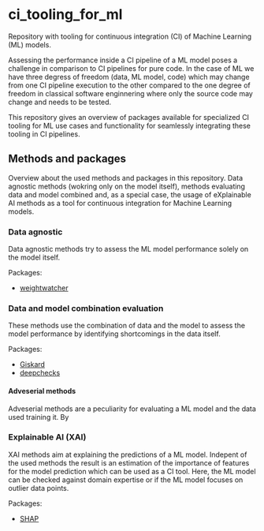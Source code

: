 # ci_tooling_for_ml

Repository with tooling for continuous integration (CI) of Machine Learning (ML) models.

Assessing the performance inside a CI pipeline of a ML model poses a challenge in comparison to CI pipelines for pure code. In the case of ML we have three degress of freedom (data, ML model, code) which may change from one CI pipeline execution to the other compared to the one degree of freedom in classical software enginnering where only the source code may change and needs to be tested.

This repository gives an overview of packages available for specialized CI tooling for ML use cases and functionality for seamlessly integrating these tooling in CI pipelines.

## Methods and packages

Overview about the used methods and packages in this repository. Data agnostic methods (wokring only on the model itself), methods evaluating data and model combined and, as a special case, the usage of eXplainable AI methods as a tool for continuous integration for Machine Learning models.

### Data agnostic

Data agnostic methods try to assess the ML model performance solely on the model itself.

Packages:
- [weightwatcher](https://pypi.org/project/weightwatcher/)

### Data and model combination evaluation

These methods use the combination of data and the model to assess the model performance by identifying shortcomings in the data itself.

Packages:
- [Giskard](https://pypi.org/project/giskard/)
- [deepchecks](https://pypi.org/project/deepchecks/)

#### Adveserial methods

Adveserial methods are a peculiarity for evaluating a ML model and the data used training it. By 

### Explainable AI (XAI)

XAI methods aim at explaining the predictions of a ML model. Indepent of the used methods the result is an estimation of the importance of features for the model prediction which can be used as a CI tool. Here, the ML model can be checked against domain expertise or if the ML model focuses on outlier data points.

Packages:
- [SHAP](https://pypi.org/project/shap/)
